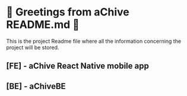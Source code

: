 # 👋 Greetings from aChive README.md 📗

This is the project Readme file where all the information concerning the project will be stored.

## [FE] - aChive React Native mobile app

## [BE] - aChiveBE